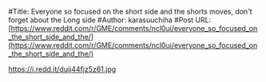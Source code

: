#Title: Everyone so focused on the short side and the shorts moves, don't forget about the Long side
#Author: karasuuchiha
#Post URL: [https://www.reddit.com/r/GME/comments/ncl0ui/everyone_so_focused_on_the_short_side_and_the/](https://www.reddit.com/r/GME/comments/ncl0ui/everyone_so_focused_on_the_short_side_and_the/)


https://i.redd.it/duij44fjz5z61.jpg
